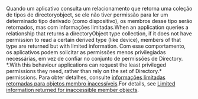 
<!-- markdownlint-disable MD041-->

<span data-ttu-id="f58a4-101">Quando um aplicativo consulta um relacionamento que retorna uma coleção de tipos de directoryobject, se ele não tiver permissão para ler um determinado tipo derivado (como dispositivo), os membros desse tipo serão retornados, mas com informações limitadas.</span><span class="sxs-lookup"><span data-stu-id="f58a4-101">When an application queries a relationship that returns a directoryObject type collection, if it does not have permission to read a certain derived type (like device), members of that type are returned but with limited information.</span></span> <span data-ttu-id="f58a4-102">Com esse comportamento, os aplicativos podem solicitar as permissões menos privilegiadas necessárias, em vez de confiar no conjunto de permissões de Directory. \*.</span><span class="sxs-lookup"><span data-stu-id="f58a4-102">With this behaviour applications can request the least privileged permissions they need, rather than rely on the set of Directory.\* permissions.</span></span> <span data-ttu-id="f58a4-103">Para obter detalhes, consulte [informações limitadas retornadas para objetos membro inacessíveis](/graph/permissions-reference#limited-information-returned-for-inaccessible-member-objects).</span><span class="sxs-lookup"><span data-stu-id="f58a4-103">For details, see [Limited information returned for inaccessible member objects](/graph/permissions-reference#limited-information-returned-for-inaccessible-member-objects).</span></span>

